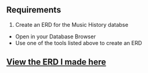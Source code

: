 
## Requirements
1. Create an ERD for the Music History databse
  * Open in your Database Browser
  * Use one of the tools listed above to create an ERD
## [View the ERD I made here](https://www.lucidchart.com/invitations/accept/294fc2df-e715-4982-9839-bb99544d22ce)